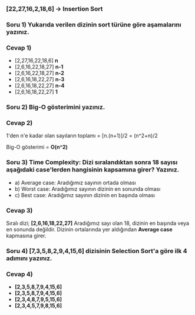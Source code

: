 ### **[22,27,16,2,18,6]** -> Insertion Sort

### **Soru 1)** Yukarıda verilen dizinin sort türüne göre aşamalarını yazınız.

### **Cevap 1)**

- [2,27,16,22,18,6] **n**
- [2,6,16,22,18,27] **n-1**
- [2,6,16,22,18,27] **n-2**
- [2,6,16,18,22,27] **n-3**
- [2,6,16,18,22,27] **n-4**
- [2,6,16,18,22,27] **1**

### **Soru 2)** Big-O gösterimini yazınız.

### **Cevap 2)**

1'den n'e kadar olan sayıların toplamı = [n.(n+1)]/2 = (n^2+n)/2

Big-O gösterimi = **O(n^2)**

### **Soru 3)** Time Complexity: Dizi sıralandıktan sonra 18 sayısı aşağıdaki case'lerden hangisinin kapsamına girer? Yazınız.

- a) Average case: Aradığımız sayının ortada olması
- b) Worst case: Aradığımız sayının dizinin en sonunda olması
- c) Best case: Aradığımız sayının dizinin en başında olması

### **Cevap 3)**

Sıralı dizi;  **[2,6,16,18,22,27]**
Aradığımız sayı olan 18, dizinin en başında veya en sonunda değildir. Dizinin ortalarında yer aldığından **Average case** kapmasına girer.

### **Soru 4)** **[7,3,5,8,2,9,4,15,6]** dizisinin Selection Sort'a göre ilk 4 adımını yazınız.

### **Cevap 4)**

- **[2,3,5,8,7,9,4,15,6]**
- **[2,3,5,8,7,9,4,15,6]**
- **[2,3,4,8,7,9,5,15,6]**
- **[2,3,4,5,7,9,8,15,6]**